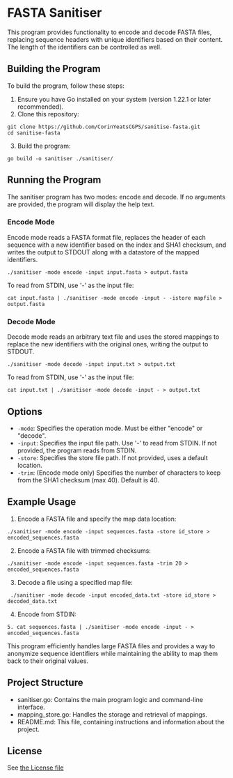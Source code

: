# FASTA Sanitiser

This program provides functionality to encode and decode FASTA files, replacing sequence headers with unique identifiers
based on their content. The length of the identifiers can be controlled as well.

## Building the Program

To build the program, follow these steps:

1. Ensure you have Go installed on your system (version 1.22.1 or later recommended).
2. Clone this repository:

```
git clone https://github.com/CorinYeatsCGPS/sanitise-fasta.git
cd sanitise-fasta
```

3. Build the program:

```
go build -o sanitiser ./sanitiser/
```

## Running the Program

The sanitiser program has two modes: encode and decode. If no arguments are provided, the program will display the help
text.

### Encode Mode

Encode mode reads a FASTA format file, replaces the header of each sequence with a new identifier based on the index and
SHA1 checksum, and writes the output to STDOUT along with a datastore of the mapped identifiers.

```
./sanitiser -mode encode -input input.fasta > output.fasta
```

To read from STDIN, use '-' as the input file:

```
cat input.fasta | ./sanitiser -mode encode -input - -istore mapfile > output.fasta
```

### Decode Mode

Decode mode reads an arbitrary text file and uses the stored mappings to replace the new identifiers with the original
ones, writing the output to STDOUT.

```
./sanitiser -mode decode -input input.txt > output.txt
```

To read from STDIN, use '-' as the input file:

```
cat input.txt | ./sanitiser -mode decode -input - > output.txt
```

## Options

- `-mode`: Specifies the operation mode. Must be either "encode" or "decode".
- `-input`: Specifies the input file path. Use '-' to read from STDIN. If not provided, the program reads from STDIN.
- `-store`: Specifies the store file path. If not provided, uses a default location.
- `-trim`: (Encode mode only) Specifies the number of characters to keep from the SHA1 checksum (max 40). Default is 40.

## Example Usage

1. Encode a FASTA file and specify the map data location:

```
./sanitiser -mode encode -input sequences.fasta -store id_store > encoded_sequences.fasta
```

2. Encode a FASTA file with trimmed checksums:

```
./sanitiser -mode encode -input sequences.fasta -trim 20 > encoded_sequences.fasta
```

3. Decode a file using a specified map file:

```
 ./sanitiser -mode decode -input encoded_data.txt -store id_store > decoded_data.txt
 ```

4. Encode from STDIN:

```
5. cat sequences.fasta | ./sanitiser -mode encode -input - > encoded_sequences.fasta
```

This program efficiently handles large FASTA files and provides a way to anonymize sequence identifiers while
maintaining the ability to map them back to their original values.

## Project Structure

- sanitiser.go: Contains the main program logic and command-line interface.
- mapping_store.go: Handles the storage and retrieval of mappings.
- README.md: This file, containing instructions and information about the project.

## License

See [the License file](License.md)

